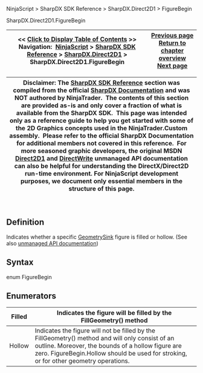 ﻿
NinjaScript \> SharpDX SDK Reference \> SharpDX.Direct2D1 \> FigureBegin

SharpDX.Direct2D1\.FigureBegin

| \<\< [Click to Display Table of Contents](sharpdx_direct2d1_figurebegin.md) \>\> **Navigation:**     [NinjaScript](ninjascript.md) \> [SharpDX SDK Reference](sharpdx_sdk_reference.md) \> [SharpDX.Direct2D1](sharpdx_direct2d1.md) \> SharpDX.Direct2D1\.FigureBegin | [Previous page](sharpdx_direct2d1_ellipse.md) [Return to chapter overview](sharpdx_direct2d1.md) [Next page](sharpdx_direct2d1_figureend.md) |
| --- | --- |

| Disclaimer: The [SharpDX SDK Reference](sharpdx_sdk_reference.md) section was compiled from the official [SharpDX Documentation](http://sharpdx.org/) and was NOT authored by NinjaTrader.  The contents of this section are provided as\-is and only cover a fraction of what is available from the SharpDX SDK.  This page was intended only as a reference guide to help you get started with some of the 2D Graphics concepts used in the NinjaTrader.Custom assembly.  Please refer to the official SharpDX Documentation for additional members not covered in this reference.  For more seasoned graphic developers, the original MSDN [Direct2D1](https://msdn.microsoft.com/en-us/library/windows/desktop/dd370990.aspx) and [DirectWrite](https://msdn.microsoft.com/en-us/library/windows/desktop/dd368038.aspx) unmanaged API documentation can also be helpful for understanding the DirectX/Direct2D run\-time environment. For NinjaScript development purposes, we document only essential members in the structure of this page. |
| --- |
 
## 
## Definition
Indicates whether a specific [GeometrySink](sharpdx_direct2d1_geometrysink.md) figure is filled or hollow. 
(See also [unmanaged API documentation](http://msdn.microsoft.com/en-us/library/dd368106.aspx))
 
## Syntax
enum FigureBegin
## Enumerators

| Filled | Indicates the figure will be filled by the FillGeometry() method |
| --- | --- |
| Hollow | Indicates the figure will not be filled by the FillGeometry() method and will only consist of an outline. Moreover, the bounds of a hollow figure are zero. FigureBegin.Hollow should be used for stroking, or for other geometry operations. |
